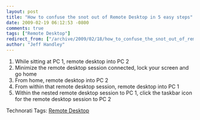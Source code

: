```yaml
---
layout: post
title: "How to confuse the snot out of Remote Desktop in 5 easy steps"
date: 2009-02-19 06:12:53 -0800
comments: true
tags: ["Remote Desktop"]
redirect_from: ["/archive/2009/02/18/how_to_confuse_the_snot_out_of_remote_desktop_in_5_easy_steps.aspx/"]
author: "Jeff Handley"
---
```

<!-- more -->
<ol>   <li>While sitting at PC 1, remote desktop into PC 2 </li>  <li>Minimize the remote desktop session connected, lock your screen and go home </li>  <li>From home, remote desktop into PC 2 </li>  <li>From within that remote desktop session, remote desktop into PC 1 </li>  <li>Within the nested remote desktop session to PC 1, click the taskbar icon for the remote desktop session to PC 2 </li> </ol>  <div class="wlWriterEditableSmartContent" id="scid:0767317B-992E-4b12-91E0-4F059A8CECA8:0ec0a6b5-310e-4bec-bd2b-9adc0cd0a2e1" style="padding-right: 0px; display: inline; padding-left: 0px; float: none; padding-bottom: 0px; margin: 0px; padding-top: 0px">Technorati Tags: <a href="http://technorati.com/tags/Remote+Desktop" rel="tag">Remote Desktop</a></div>

